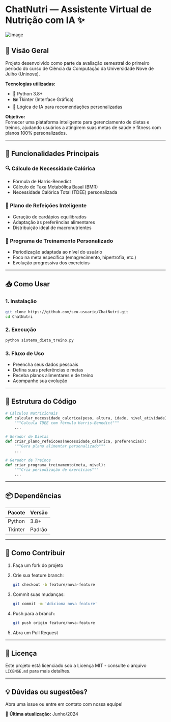 # ChatNutri — Assistente Virtual de Nutrição com IA ✨

![image](https://github.com/user-attachments/assets/a403e7ad-740a-4557-a992-88cd51a8f634)


## 🌟 Visão Geral

Projeto desenvolvido como parte da avaliação semestral do primeiro período do curso de Ciência da Computação da Universidade Nove de Julho (Uninove). 

**Tecnologias utilizadas:**
- 🐍 Python 3.8+
- 🖼️ Tkinter (Interface Gráfica)
- 🧠 Lógica de IA para recomendações personalizadas

**Objetivo:**  
Fornecer uma plataforma inteligente para gerenciamento de dietas e treinos, ajudando usuários a atingirem suas metas de saúde e fitness com planos 100% personalizados.

---

## 🚀 Funcionalidades Principais

### 🔍 Cálculo de Necessidade Calórica
- Fórmula de Harris-Benedict
- Cálculo de Taxa Metabólica Basal (BMR)
- Necessidade Calórica Total (TDEE) personalizada

### 🍏 Plano de Refeições Inteligente
- Geração de cardápios equilibrados
- Adaptação às preferências alimentares
- Distribuição ideal de macronutrientes

### 💪 Programa de Treinamento Personalizado
- Periodização adaptada ao nível do usuário
- Foco na meta específica (emagrecimento, hipertrofia, etc.)
- Evolução progressiva dos exercícios

---

## 📥 Como Usar

### 1. Instalação

```bash
git clone https://github.com/seu-usuario/ChatNutri.git
cd ChatNutri
````

### 2. Execução

```bash
python sistema_dieta_treino.py
```

### 3. Fluxo de Uso

* Preencha seus dados pessoais
* Defina suas preferências e metas
* Receba planos alimentares e de treino
* Acompanhe sua evolução

---

## 🧩 Estrutura do Código

```python
# Cálculos Nutricionais
def calcular_necessidade_calorica(peso, altura, idade, nivel_atividade):
    """Calcula TDEE com fórmula Harris-Benedict"""
    ...

# Gerador de Dietas
def criar_plano_refeicoes(necessidade_calorica, preferencias):
    """Gera plano alimentar personalizado"""
    ...

# Gerador de Treinos
def criar_programa_treinamento(meta, nivel):
    """Cria periodização de exercícios"""
    ...
```

---

## 📦 Dependências

| Pacote  | Versão |
| ------- | ------ |
| Python  | 3.8+   |
| Tkinter | Padrão |

---

## 🤝 Como Contribuir

1. Faça um fork do projeto
2. Crie sua feature branch:

   ```bash
   git checkout -b feature/nova-feature
   ```
3. Commit suas mudanças:

   ```bash
   git commit -m 'Adiciona nova feature'
   ```
4. Push para a branch:

   ```bash
   git push origin feature/nova-feature
   ```
5. Abra um Pull Request

---

## 📜 Licença

Este projeto está licenciado sob a Licença MIT - consulte o arquivo `LICENSE.md` para mais detalhes.

---

## 💡 Dúvidas ou sugestões?

Abra uma issue ou entre em contato com nossa equipe!

📆 **Última atualização:** Junho/2024

```

